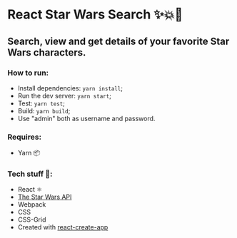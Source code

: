 # React Star Wars Search ✨💥👊

## Search, view and get details of your favorite Star Wars characters.


### How to run:
- Install dependencies: `yarn install`;
- Run the dev server: `yarn start`;
- Test: `yarn test`;
- Build: `yarn build`;
- Use "admin" both as username and password.

### Requires:
- Yarn 📦

### Tech stuff 👾:
- React ⚛
- [The Star Wars API](https://swapi.co/)
- Webpack
- CSS
- CSS-Grid
- Created with [react-create-app](https://github.com/facebookincubator/create-react-app)
